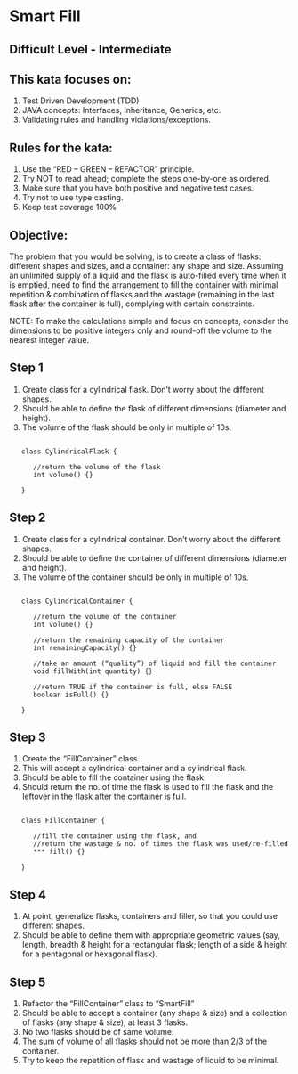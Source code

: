 # Smart Fill

## Difficult Level - Intermediate

## This kata focuses on:
1) Test Driven Development (TDD)
2) JAVA concepts: Interfaces, Inheritance, Generics, etc.
3) Validating rules and handling violations/exceptions.

## Rules for the kata:
1) Use the “RED – GREEN – REFACTOR” principle.
2) Try NOT to read ahead; complete the steps one-by-one as ordered.
3) Make sure that you have both positive and negative test cases.
4) Try not to use type casting.
5) Keep test coverage 100%

## Objective:
The problem that you would be solving, is to create a class of flasks: different shapes and sizes, and a container: any shape and size. Assuming an unlimited supply of a liquid and the flask is auto-filled every time when it is emptied, need to find the arrangement to fill the container with minimal repetition & combination of flasks and the wastage (remaining in the last flask after the container is full), complying with certain constraints.

NOTE: To make the calculations simple and focus on concepts, consider the dimensions to be positive integers only and round-off the volume to the nearest integer value.

## Step 1
1) Create class for a cylindrical flask. Don’t worry about the different shapes.
2) Should be able to define the flask of different dimensions (diameter and height).
3) The volume of the flask should be only in multiple of 10s.

<pre><code>
   class CylindricalFlask {

      //return the volume of the flask
      int volume() {}

   }
</code></pre>

## Step 2
1) Create class for a cylindrical container. Don’t worry about the different shapes.
2) Should be able to define the container of different dimensions (diameter and height).
3) The volume of the container should be only in multiple of 10s.

<pre><code>
   class CylindricalContainer {

      //return the volume of the container
      int volume() {}

      //return the remaining capacity of the container
      int remainingCapacity() {}

      //take an amount (“quality”) of liquid and fill the container
      void fillWith(int quantity) {}

      //return TRUE if the container is full, else FALSE
      boolean isFull() {}

   }
</code></pre>

## Step 3
1) Create the “FillContainer” class
2) This will accept a cylindrical container and a cylindrical flask.
3) Should be able to fill the container using the flask.
4) Should return the no. of time the flask is used to fill the flask and the leftover in the flask after the container is full.

<pre><code>
   class FillContainer {

      //fill the container using the flask, and
      //return the wastage & no. of times the flask was used/re-filled
      *** fill() {}

   }
</code></pre>

## Step 4
1) At point, generalize flasks, containers and filler, so that you could use different shapes.
2) Should be able to define them with appropriate geometric values (say, length, breadth & height for a rectangular flask; length of a side & height for a pentagonal or hexagonal flask).

## Step 5
1) Refactor the “FillContainer” class to “SmartFill”
2) Should be able to accept a container (any shape & size) and a collection of flasks (any shape & size), at least 3 flasks.
3) No two flasks should be of same volume.
4) The sum of volume of all flasks should not be more than 2/3 of the container.
5) Try to keep the repetition of flask and wastage of liquid to be minimal.
